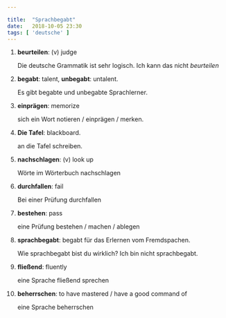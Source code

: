 ```yaml
---

title:  "Sprachbegabt"
date:   2018-10-05 23:30
tags: [ 'deutsche' ]
---
```


1. **beurteilen**: (v) judge

    Die deutsche Grammatik ist sehr logisch. Ich kann das nicht *beurteilen*

2. **begabt**: talent, **unbegabt**: untalent.

    Es gibt begabte und unbegabte Sprachlerner.

3. **einprägen**: memorize

    sich ein Wort notieren / einprägen / merken.

4. **Die Tafel**: blackboard.

    an die Tafel schreiben.

5. **nachschlagen**: (v) look up

    Wörte im Wörterbuch nachschlagen

6. **durchfallen**: fail

    Bei einer Prüfung durchfallen

7. **bestehen**: pass

    eine Prüfung bestehen / machen / ablegen

8. **sprachbegabt**: begabt für das Erlernen vom Fremdspachen.

    Wie sprachbegabt bist du wirklich?
    Ich bin nicht sprachbegabt.

9. **fließend**: fluently

    eine Sprache fließend sprechen

10. **beherrschen**: to have mastered / have a good command of

    eine Sprache beherrschen



